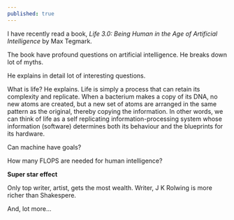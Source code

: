 ```yaml
---
published: true
---
```

I have recently read a book, _Life 3.0: Being Human in the Age of Artificial Intelligence_ by Max Tegmark.

The book have profound questions on artificial intelligence. He breaks down lot of myths. 

He explains in detail lot of interesting questions.

What is life?
He explains. Life is simply a process that can retain its complexity and replicate. When a bacterium makes a copy of its DNA, no new atoms are created, but a new set of atoms are arranged in the same pattern as the original, thereby copying the information. In other words, we can think of life as a self replicating information-processing system whose information (software) determines both its behaviour and the blueprints for its hardware.

Can machine have goals?

How many FLOPS are needed for human intelligence?

**Super star effect**

Only top writer, artist, gets the most wealth. Writer, J K Rolwing is more richer than Shakespere.

And, lot more...
